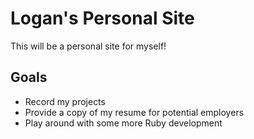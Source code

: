 # Logan's Personal Site

This will be a personal site for myself!

## Goals
- Record my projects
- Provide a copy of my resume for potential employers
- Play around with some more Ruby development